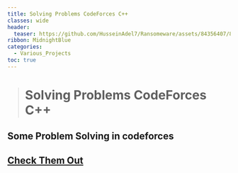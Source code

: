 ```yaml
---
title: Solving Problems CodeForces C++
classes: wide
header:
  teaser: https://github.com/HusseinAdel7/Ransomeware/assets/84356407/8b98f2bb-0d73-4d7e-925f-ceef9d149993
ribbon: MidnightBlue
categories:
  - Various_Projects
toc: true
---
```



> # Solving Problems CodeForces C++
## Some Problem Solving in codeforces 
 
## [Check Them Out ](https://github.com/HusseinAdel7/Problem_Solving_Cpp_CodeForces)

